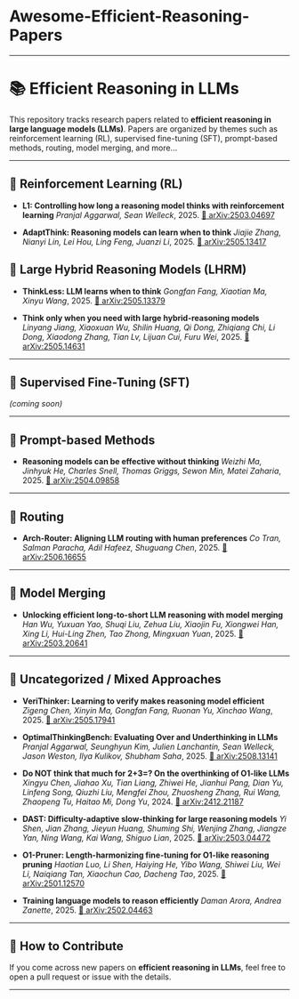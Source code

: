 # Awesome-Efficient-Reasoning-Papers

---

# 📚 Efficient Reasoning in LLMs

This repository tracks research papers related to **efficient reasoning in large language models (LLMs)**.
Papers are organized by themes such as reinforcement learning (RL), supervised fine-tuning (SFT), prompt-based methods, routing, model merging, and more...

---

## 🔹 Reinforcement Learning (RL)

* **L1: Controlling how long a reasoning model thinks with reinforcement learning**
  *Pranjal Aggarwal, Sean Welleck*, 2025.
  [📄 arXiv:2503.04697](https://arxiv.org/abs/2503.04697)

* **AdaptThink: Reasoning models can learn when to think**
  *Jiajie Zhang, Nianyi Lin, Lei Hou, Ling Feng, Juanzi Li*, 2025.
  [📄 arXiv:2505.13417](https://arxiv.org/abs/2505.13417)

## 🔹 Large Hybrid Reasoning Models (LHRM)

* **ThinkLess: LLM learns when to think**
  *Gongfan Fang, Xiaotian Ma, Xinyu Wang*, 2025.
  [📄 arXiv:2505.13379](https://arxiv.org/abs/2505.13379)

* **Think only when you need with large hybrid-reasoning models**
  *Linyang Jiang, Xiaoxuan Wu, Shilin Huang, Qi Dong, Zhiqiang Chi, Li Dong, Xiaodong Zhang, Tian Lv, Lijuan Cui, Furu Wei*, 2025.
  [📄 arXiv:2505.14631](https://arxiv.org/abs/2505.14631)

---

## 🔹 Supervised Fine-Tuning (SFT)

*(coming soon)*

---

## 🔹 Prompt-based Methods

* **Reasoning models can be effective without thinking**
  *Weizhi Ma, Jinhyuk He, Charles Snell, Thomas Griggs, Sewon Min, Matei Zaharia*, 2025.
  [📄 arXiv:2504.09858](https://arxiv.org/abs/2504.09858)

---

## 🔹 Routing

* **Arch-Router: Aligning LLM routing with human preferences**
  *Co Tran, Salman Paracha, Adil Hafeez, Shuguang Chen*, 2025.
  [📄 arXiv:2506.16655](https://arxiv.org/abs/2506.16655)

---

## 🔹 Model Merging

* **Unlocking efficient long-to-short LLM reasoning with model merging**
  *Han Wu, Yuxuan Yao, Shuqi Liu, Zehua Liu, Xiaojin Fu, Xiongwei Han, Xing Li, Hui-Ling Zhen, Tao Zhong, Mingxuan Yuan*, 2025.
  [📄 arXiv:2503.20641](https://arxiv.org/abs/2503.20641)

---

## 🔹 Uncategorized / Mixed Approaches

* **VeriThinker: Learning to verify makes reasoning model efficient**
  *Zigeng Chen, Xinyin Ma, Gongfan Fang, Ruonan Yu, Xinchao Wang*, 2025.
  [📄 arXiv:2505.17941](https://arxiv.org/abs/2505.17941)

* **OptimalThinkingBench: Evaluating Over and Underthinking in LLMs**
  *Pranjal Aggarwal, Seunghyun Kim, Julien Lanchantin, Sean Welleck, Jason Weston, Ilya Kulikov, Shubham Saha*, 2025.
  [📄 arXiv:2508.13141](https://arxiv.org/abs/2508.13141)

* **Do NOT think that much for 2+3=? On the overthinking of O1-like LLMs**
  *Xingyu Chen, Jiahao Xu, Tian Liang, Zhiwei He, Jianhui Pang, Dian Yu, Linfeng Song, Qiuzhi Liu, Mengfei Zhou, Zhuosheng Zhang, Rui Wang, Zhaopeng Tu, Haitao Mi, Dong Yu*, 2024.
  [📄 arXiv:2412.21187](https://arxiv.org/abs/2412.21187)

* **DAST: Difficulty-adaptive slow-thinking for large reasoning models**
  *Yi Shen, Jian Zhang, Jieyun Huang, Shuming Shi, Wenjing Zhang, Jiangze Yan, Ning Wang, Kai Wang, Shiguo Lian*, 2025.
  [📄 arXiv:2503.04472](https://arxiv.org/abs/2503.04472)

* **O1-Pruner: Length-harmonizing fine-tuning for O1-like reasoning pruning**
  *Haotian Luo, Li Shen, Haiying He, Yibo Wang, Shiwei Liu, Wei Li, Naiqiang Tan, Xiaochun Cao, Dacheng Tao*, 2025.
  [📄 arXiv:2501.12570](https://arxiv.org/abs/2501.12570)

* **Training language models to reason efficiently**
  *Daman Arora, Andrea Zanette*, 2025.
  [📄 arXiv:2502.04463](https://arxiv.org/abs/2502.04463)

---

## 🔹 How to Contribute

If you come across new papers on **efficient reasoning in LLMs**, feel free to open a pull request or issue with the details.

---

